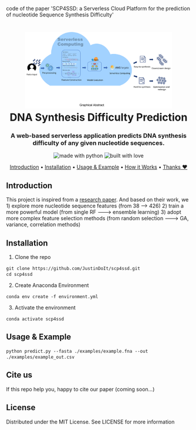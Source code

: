 code of the paper 'SCP4SSD: a Serverless Cloud Platform for the prediction of nucleotide Sequence Synthesis Difficulty'
<h1 align="center">
  <a href="#"><img src="./imgs/architecture.png" alt="Logo of Program" width="400"></a>
  <br>
    DNA Synthesis Difficulty Prediction
  <br>
</h1>
<h3 align="center">A web-based serverless application predicts DNA synthesis difficulty of any given nucleotide sequences.</h3>
<p align="center">
  <img src="https://forthebadge.com/images/badges/made-with-python.svg" alt="made with python">
  <img src="https://forthebadge.com/images/badges/built-with-love.svg" alt="built with love">
</p>
<p align="center">
  <a href="#introduction">Introduction</a> •
  <!-- <a href="#requirements">Requirements</a>  • -->
  <a href="#installation">Installation</a> •
  <a href="#usage & example">Usage & Example</a>               •
  <a href="#how-it-works">How it Works</a> •
  <a href="#cite us">Thanks ❤</a>
</p>

## Introduction
This project is inspired from a [research paper](https://pubs.acs.org/doi/abs/10.1021/acssynbio.9b00460). And based on their work, we 1) explore more nucleotide sequence features (from 38 --> 426) 2) train a more powerful model (from single RF ---> ensemble learning) 3) adopt more complex feature selection methods (from random selection ---> GA, variance, correlation methods)

## Installation

1. Clone the repo

```shell
git clone https://github.com/JustinDoIt/scp4ssd.git
cd scp4ssd
```

2. Create Anaconda Environment

```shell
conda env create -f environment.yml
```

3. Activate the environment

```shell
conda activate scp4ssd
```

## Usage & Example

```shell
python predict.py --fasta ./examples/example.fna --out ./examples/example_out.csv
```

## Cite us

If this repo help you, happy to cite our paper (coming soon...)

## License

Distributed under the MIT License. See LICENSE for more information
